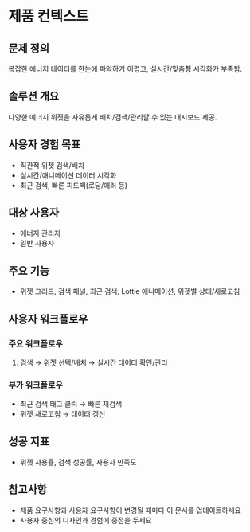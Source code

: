 # 제품 컨텍스트

## 문제 정의
복잡한 에너지 데이터를 한눈에 파악하기 어렵고, 실시간/맞춤형 시각화가 부족함.

## 솔루션 개요
다양한 에너지 위젯을 자유롭게 배치/검색/관리할 수 있는 대시보드 제공.

## 사용자 경험 목표
- 직관적 위젯 검색/배치
- 실시간/애니메이션 데이터 시각화
- 최근 검색, 빠른 피드백(로딩/에러 등)

## 대상 사용자
- 에너지 관리자
- 일반 사용자

## 주요 기능
- 위젯 그리드, 검색 패널, 최근 검색, Lottie 애니메이션, 위젯별 상태/새로고침

## 사용자 워크플로우
### 주요 워크플로우
1. 검색 → 위젯 선택/배치 → 실시간 데이터 확인/관리

### 부가 워크플로우
- 최근 검색 태그 클릭 → 빠른 재검색
- 위젯 새로고침 → 데이터 갱신

## 성공 지표
- 위젯 사용률, 검색 성공률, 사용자 만족도

## 참고사항
- 제품 요구사항과 사용자 요구사항이 변경될 때마다 이 문서를 업데이트하세요
- 사용자 중심의 디자인과 경험에 중점을 두세요 